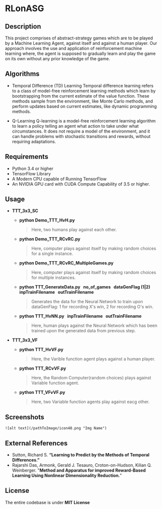 # RLonASG

## Description
   This project comprises of abstract-strategy games which are to be played by a Machine Learning Agent, against itself and against a human player. Our approach involves the use and application of reinforcement machine learning where, the agent is supposed to gradually learn and play the game on its own without any prior knowledge of the game. 

## Algorithms
* Temporal Difference (TD) Learning
   Temporal difference learning refers to a class of model-free reinforcement learning methods which learn by bootstrapping from the current estimate of the value function. These methods sample from the environment, like Monte Carlo methods, and perform updates based on current estimates, like dynamic programming methods.

* Q-Learning
   Q-learning is a model-free reinforcement learning algorithm to learn a policy telling an agent what action to take under what circumstances. It does not require a model of the environment, and it can handle problems with stochastic transitions and rewards, without requiring adaptations.

## Requirements

* Python 3.4 or higher
* TensorFlow Library
* A Modern CPU capable of Running TensorFlow
* An NVIDIA GPU card with CUDA Compute Capability of 3.5 or higher.


## Usage
* __TTT_3x3_SC__
	* __python Demo_TTT_HvH.py__
	  > Here, two humans play against each other.
	* __python Demo_TTT_RCvRC.py__
	  > Here, computer plays against itself by making random choices for a single instance.
	* __python Demo_TTT_RCvRC_MultipleGames.py__
	  > Here, computer plays against itself by making random choices for multiple instances.
	* __python TTT_GenerateData.py &nbsp; no_of_games &nbsp; dataGenFlag (1|2) &nbsp; inpTrainFilename &nbsp; outTrainFilename__
	  >    Generates the data for the Neural Network to train upon dataGenFlag: 1 for recording X's win, 2 for recording O's win.
	* __python TTT_HvNN.py &nbsp; inpTrainFilename &nbsp; outTrainFilename__
	  > Here, human plays against the Neural Network which has been trained upon the generated data from previous step.

* __TTT_3x3_VF__
	* __python TTT_HvVF.py__
	  > Here, the Varible function agent plays against a human player.
 	* __python TTT_RCvVF.py__
 	  > Here, the Random Computer(random choices) plays against Variable function agent. 
 	* __python TTT_VFvVF.py__
 	  > Here, two Variable function agents play against eacg other.

## Screenshots
```
![alt text](/pathToImage/icon48.png "Img Name")
```

## External References
* Sutton, Richard S. __“Learning to Predict by the Methods of Temporal Differences.”__ 
*    Rajarshi Das, Armonk, Gerald J. Tesauro, Croton-on-Hudson, Kilian Q. Weinberger. "__Method and Apparatus for improved Reward-Based Learning Using Nonlinear Dimensionality Reduction.__"

## License
The entire codebase is under __MIT License__
